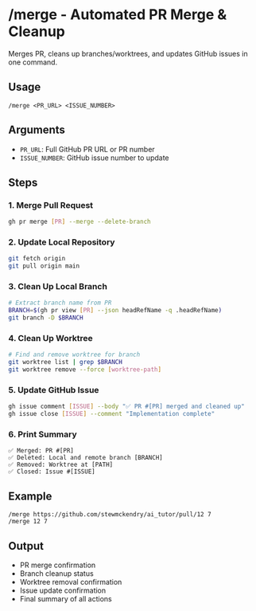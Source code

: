 # /merge - Automated PR Merge & Cleanup

Merges PR, cleans up branches/worktrees, and updates GitHub issues in one command.

## Usage
```
/merge <PR_URL> <ISSUE_NUMBER>
```

## Arguments
- `PR_URL`: Full GitHub PR URL or PR number
- `ISSUE_NUMBER`: GitHub issue number to update

## Steps

### 1. Merge Pull Request
```bash
gh pr merge [PR] --merge --delete-branch
```

### 2. Update Local Repository
```bash
git fetch origin
git pull origin main
```

### 3. Clean Up Local Branch
```bash
# Extract branch name from PR
BRANCH=$(gh pr view [PR] --json headRefName -q .headRefName)
git branch -D $BRANCH
```

### 4. Clean Up Worktree
```bash
# Find and remove worktree for branch
git worktree list | grep $BRANCH
git worktree remove --force [worktree-path]
```

### 5. Update GitHub Issue
```bash
gh issue comment [ISSUE] --body "✅ PR #[PR] merged and cleaned up"
gh issue close [ISSUE] --comment "Implementation complete"
```

### 6. Print Summary
```
✅ Merged: PR #[PR]
✅ Deleted: Local and remote branch [BRANCH]
✅ Removed: Worktree at [PATH]
✅ Closed: Issue #[ISSUE]
```

## Example
```
/merge https://github.com/stewmckendry/ai_tutor/pull/12 7
/merge 12 7
```

## Output
- PR merge confirmation
- Branch cleanup status
- Worktree removal confirmation
- Issue update confirmation
- Final summary of all actions